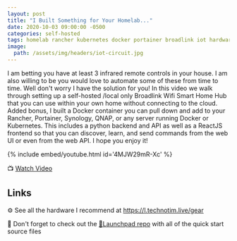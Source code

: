 ```yaml
---
layout: post
title: "I Built Something for Your Homelab..."
date: 2020-10-03 09:00:00 -0500
categories: self-hosted
tags: homelab rancher kubernetes docker portainer broadlink iot hardware
image:
  path: /assets/img/headers/iot-circuit.jpg
---
```


I am betting you have at least 3 infrared remote controls in your house.  I am also willing to be you would love to automate some of these from time to time.  Well don't worry I have the solution for you!   In this video we walk through setting up a self-hosted /local only Broadlink Wifi Smart Home Hub that you can use within your own home without connecting to the cloud.  Added bonus, I built a Docker container you can pull down and add to your Rancher, Portainer, Synology, QNAP, or any server running Docker or Kubernetes.  This includes a python backend and API as well as a ReactJS frontend so that you can discover, learn, and send commands from the web UI or even from the web API.  I hope you enjoy it!

{% include embed/youtube.html id='4MJW29mR-Xc' %}

📺 [Watch Video](https://www.youtube.com/watch?v=4MJW29mR-Xc)

## Links

⚙️ See all the hardware I recommend at <https://l.technotim.live/gear>

🚀 Don't forget to check out the [🚀Launchpad repo](https://l.technotim.live/quick-start) with all of the quick start source files
